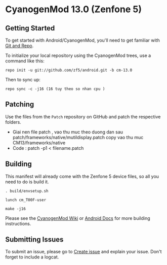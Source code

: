 CyanogenMod 13.0 (Zenfone 5)
============================

Getting Started
---------------

To get started with Android/CyanogenMod, you'll need to get
familiar with [Git and Repo](http://source.android.com/source/using-repo.html).

To initialize your local repository using the CyanogenMod trees, use a command like this:

    repo init -u git://github.com/zf5/android.git -b cm-13.0

Then to sync up:

    repo sync -c -j16 (16 tuy theo so nhan cpu )

Patching
--------

Use the files from the `Patch` repository on GitHub and patch the respective folders.

* Giai nen file patch , vao thu muc theo duong dan sau patch/frameworks/native/mutildisplay.patch copy vao thu muc CM13/frameworks/native
* Code : patch -p1 < filename.patch

Building
--------

This manifest will already come with the Zenfone 5 device files,
so all you need to do is build it.

    . build/envsetup.sh

    lunch cm_T00F-user

    make -j16

Please see the [CyanogenMod Wiki](http://wiki.cyanogenmod.org/) or [Android Docs](https://source.android.com/source/building.html) for more building instructions.

Submitting Issues
-----------------

To submit an issue, please go to [Create issue](https://github.com/zf5/android/issues/new) and explain your issue.
Don't forget to include a logcat.
